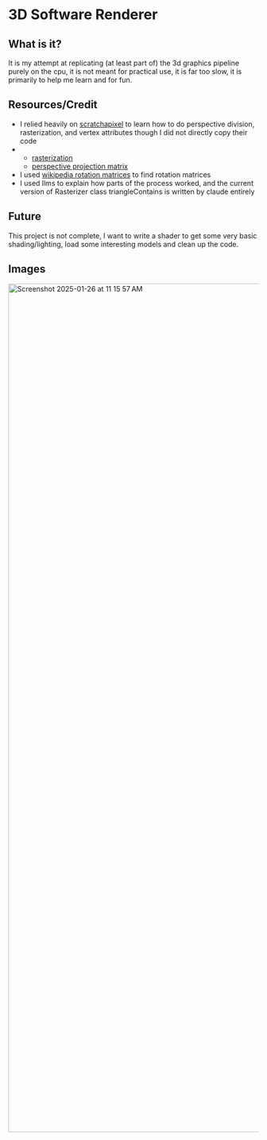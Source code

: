 # 3D Software Renderer

## What is it?
It is my attempt at replicating (at least part of) the 3d graphics pipeline purely on the cpu, it is not meant for practical use, it is far too slow, it is primarily to help me learn and for fun.

## Resources/Credit
- I relied heavily on [scratchapixel](scratchapixel.com) to learn how to do perspective division, rasterization, and vertex attributes though I did not directly copy their code
- - [rasterization](https://www.scratchapixel.com/lessons/3d-basic-rendering/rasterization-practical-implementation/perspective-correct-interpolation-vertex-attributes.html)
  - [perspective projection matrix](https://www.scratchapixel.com/lessons/3d-basic-rendering/perspective-and-orthographic-projection-matrix/building-basic-perspective-projection-matrix.html)
- I used [wikipedia rotation matrices](https://en.wikipedia.org/wiki/Rotation_matrix) to find rotation matrices  
- I used llms to explain how parts of the process worked, and the current version of Rasterizer class triangleContains is written by claude entirely  
  
## Future
This project is not complete, I want to write a shader to get some very basic shading/lighting, load some interesting models and clean up the code.

## Images
<img width="1709" alt="Screenshot 2025-01-26 at 11 15 57 AM" src="https://github.com/user-attachments/assets/52ca7f14-9235-47c6-9105-8bde3b624736" />
